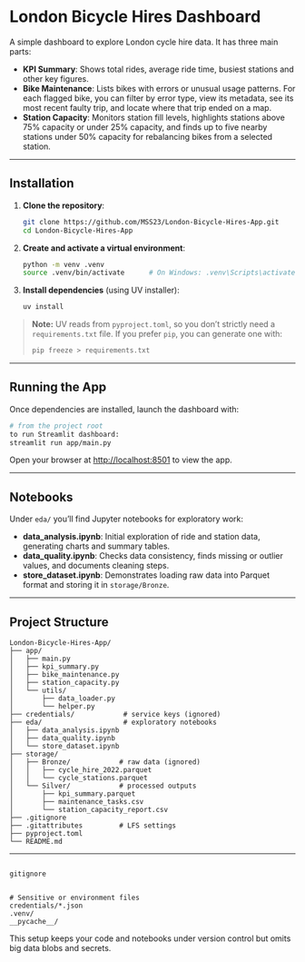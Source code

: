 # London Bicycle Hires Dashboard

A simple dashboard to explore London cycle hire data. It has three main parts:

* **KPI Summary**: Shows total rides, average ride time, busiest stations and other key figures.
* **Bike Maintenance**: Lists bikes with errors or unusual usage patterns. For each flagged bike, you can filter by error type, view its metadata, see its most recent faulty trip, and locate where that trip ended on a map.
* **Station Capacity**: Monitors station fill levels, highlights stations above 75% capacity or under 25% capacity, and finds up to five nearby stations under 50% capacity for rebalancing bikes from a selected station.

---

## Installation

1. **Clone the repository**:

   ```bash
   git clone https://github.com/MSS23/London-Bicycle-Hires-App.git
   cd London-Bicycle-Hires-App
   ```
2. **Create and activate a virtual environment**:

   ```bash
   python -m venv .venv
   source .venv/bin/activate      # On Windows: .venv\Scripts\activate
   ```
3. **Install dependencies** (using UV installer):

   ```bash
   uv install
   ```

> **Note:** UV reads from `pyproject.toml`, so you don’t strictly need a `requirements.txt` file. If you prefer `pip`, you can generate one with:
>
> ```bash
> pip freeze > requirements.txt
> ```

---

## Running the App

Once dependencies are installed, launch the dashboard with:

```bash
# from the project root
to run Streamlit dashboard:
streamlit run app/main.py
```

Open your browser at [http://localhost:8501](http://localhost:8501) to view the app.

---

## Notebooks

Under `eda/` you’ll find Jupyter notebooks for exploratory work:

* **data\_analysis.ipynb**: Initial exploration of ride and station data, generating charts and summary tables.
* **data\_quality.ipynb**: Checks data consistency, finds missing or outlier values, and documents cleaning steps.
* **store\_dataset.ipynb**: Demonstrates loading raw data into Parquet format and storing it in `storage/Bronze`.

---

## Project Structure

```
London-Bicycle-Hires-App/
├── app/
│   ├── main.py
│   ├── kpi_summary.py
│   ├── bike_maintenance.py
│   ├── station_capacity.py
│   └── utils/
│       ├── data_loader.py
│       └── helper.py
├── credentials/            # service keys (ignored)
├── eda/                    # exploratory notebooks
│   ├── data_analysis.ipynb
│   ├── data_quality.ipynb
│   └── store_dataset.ipynb
├── storage/
│   ├── Bronze/            # raw data (ignored)
│   │   ├── cycle_hire_2022.parquet
│   │   └── cycle_stations.parquet
│   └── Silver/            # processed outputs
│       ├── kpi_summary.parquet
│       ├── maintenance_tasks.csv
│       └── station_capacity_report.csv
├── .gitignore
├── .gitattributes         # LFS settings
├── pyproject.toml
└── README.md

```

---

```

gitignore


# Sensitive or environment files
credentials/*.json
.venv/
__pycache__/
````

This setup keeps your code and notebooks under version control but omits big data blobs and secrets.
